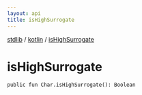 ```yaml
---
layout: api
title: isHighSurrogate
---
```

[stdlib](../index.md) / [kotlin](index.md) / [isHighSurrogate](isHighSurrogate.md)

# isHighSurrogate

```
public fun Char.isHighSurrogate(): Boolean
```
